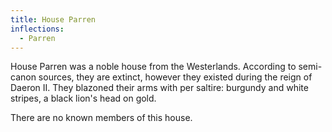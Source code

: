 ```yaml
---
title: House Parren
inflections:
  - Parren
---
```


House Parren was a noble house from the Westerlands. According to semi-canon sources, they are extinct, however they existed during the reign of Daeron II. They blazoned their arms with per saltire: burgundy and white stripes, a black lion's head on gold.

There are no known members of this house.




